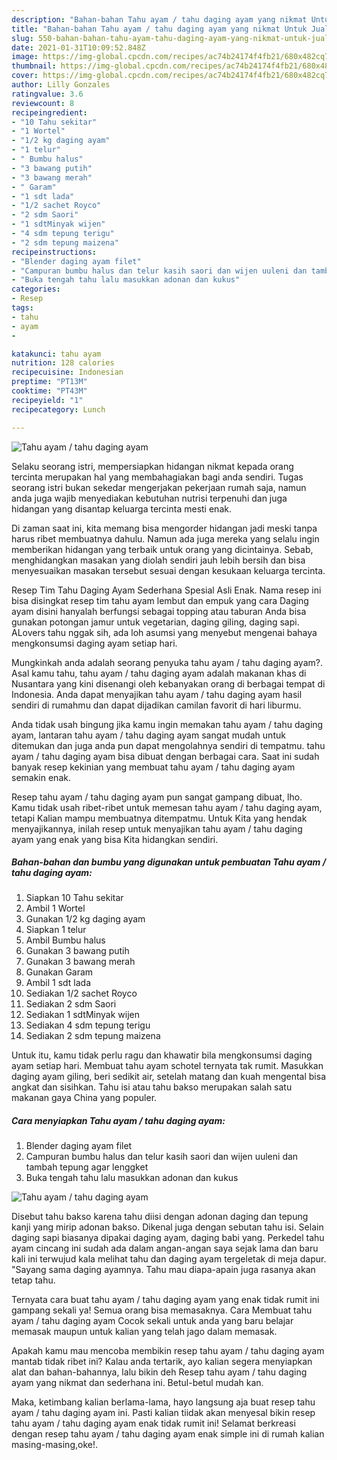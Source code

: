```yaml
---
description: "Bahan-bahan Tahu ayam / tahu daging ayam yang nikmat Untuk Jualan"
title: "Bahan-bahan Tahu ayam / tahu daging ayam yang nikmat Untuk Jualan"
slug: 550-bahan-bahan-tahu-ayam-tahu-daging-ayam-yang-nikmat-untuk-jualan
date: 2021-01-31T10:09:52.848Z
image: https://img-global.cpcdn.com/recipes/ac74b24174f4fb21/680x482cq70/tahu-ayam-tahu-daging-ayam-foto-resep-utama.jpg
thumbnail: https://img-global.cpcdn.com/recipes/ac74b24174f4fb21/680x482cq70/tahu-ayam-tahu-daging-ayam-foto-resep-utama.jpg
cover: https://img-global.cpcdn.com/recipes/ac74b24174f4fb21/680x482cq70/tahu-ayam-tahu-daging-ayam-foto-resep-utama.jpg
author: Lilly Gonzales
ratingvalue: 3.6
reviewcount: 8
recipeingredient:
- "10 Tahu sekitar"
- "1 Wortel"
- "1/2 kg daging ayam"
- "1 telur"
- " Bumbu halus"
- "3 bawang putih"
- "3 bawang merah"
- " Garam"
- "1 sdt lada"
- "1/2 sachet Royco"
- "2 sdm Saori"
- "1 sdtMinyak wijen"
- "4 sdm tepung terigu"
- "2 sdm tepung maizena"
recipeinstructions:
- "Blender daging ayam filet"
- "Campuran bumbu halus dan telur kasih saori dan wijen uuleni dan tambah tepung agar lenggket"
- "Buka tengah tahu lalu masukkan adonan dan kukus"
categories:
- Resep
tags:
- tahu
- ayam
- 

katakunci: tahu ayam  
nutrition: 128 calories
recipecuisine: Indonesian
preptime: "PT13M"
cooktime: "PT43M"
recipeyield: "1"
recipecategory: Lunch

---
```



![Tahu ayam / tahu daging ayam](https://img-global.cpcdn.com/recipes/ac74b24174f4fb21/680x482cq70/tahu-ayam-tahu-daging-ayam-foto-resep-utama.jpg)

Selaku seorang istri, mempersiapkan hidangan nikmat kepada orang tercinta merupakan hal yang membahagiakan bagi anda sendiri. Tugas seorang istri bukan sekedar mengerjakan pekerjaan rumah saja, namun anda juga wajib menyediakan kebutuhan nutrisi terpenuhi dan juga hidangan yang disantap keluarga tercinta mesti enak.

Di zaman  saat ini, kita memang bisa mengorder hidangan jadi meski tanpa harus ribet membuatnya dahulu. Namun ada juga mereka yang selalu ingin memberikan hidangan yang terbaik untuk orang yang dicintainya. Sebab, menghidangkan masakan yang diolah sendiri jauh lebih bersih dan bisa menyesuaikan masakan tersebut sesuai dengan kesukaan keluarga tercinta. 

Resep Tim Tahu Daging Ayam Sederhana Spesial Asli Enak. Nama resep ini bisa disingkat resep tim tahu ayam lembut dan empuk yang cara Daging ayam disini hanyalah berfungsi sebagai topping atau taburan Anda bisa gunakan potongan jamur untuk vegetarian, daging giling, daging sapi. ALovers tahu nggak sih, ada loh asumsi yang menyebut mengenai bahaya mengkonsumsi daging ayam setiap hari.

Mungkinkah anda adalah seorang penyuka tahu ayam / tahu daging ayam?. Asal kamu tahu, tahu ayam / tahu daging ayam adalah makanan khas di Nusantara yang kini disenangi oleh kebanyakan orang di berbagai tempat di Indonesia. Anda dapat menyajikan tahu ayam / tahu daging ayam hasil sendiri di rumahmu dan dapat dijadikan camilan favorit di hari liburmu.

Anda tidak usah bingung jika kamu ingin memakan tahu ayam / tahu daging ayam, lantaran tahu ayam / tahu daging ayam sangat mudah untuk ditemukan dan juga anda pun dapat mengolahnya sendiri di tempatmu. tahu ayam / tahu daging ayam bisa dibuat dengan berbagai cara. Saat ini sudah banyak resep kekinian yang membuat tahu ayam / tahu daging ayam semakin enak.

Resep tahu ayam / tahu daging ayam pun sangat gampang dibuat, lho. Kamu tidak usah ribet-ribet untuk memesan tahu ayam / tahu daging ayam, tetapi Kalian mampu membuatnya ditempatmu. Untuk Kita yang hendak menyajikannya, inilah resep untuk menyajikan tahu ayam / tahu daging ayam yang enak yang bisa Kita hidangkan sendiri.

<!--inarticleads1-->

##### Bahan-bahan dan bumbu yang digunakan untuk pembuatan Tahu ayam / tahu daging ayam:

1. Siapkan 10 Tahu sekitar
1. Ambil 1 Wortel
1. Gunakan 1/2 kg daging ayam
1. Siapkan 1 telur
1. Ambil  Bumbu halus
1. Gunakan 3 bawang putih
1. Gunakan 3 bawang merah
1. Gunakan  Garam
1. Ambil 1 sdt lada
1. Sediakan 1/2 sachet Royco
1. Sediakan 2 sdm Saori
1. Sediakan 1 sdtMinyak wijen
1. Sediakan 4 sdm tepung terigu
1. Sediakan 2 sdm tepung maizena


Untuk itu, kamu tidak perlu ragu dan khawatir bila mengkonsumsi daging ayam setiap hari. Membuat tahu ayam schotel ternyata tak rumit. Masukkan daging ayam giling, beri sedikit air, setelah matang dan kuah mengental bisa angkat dan sisihkan. Tahu isi atau tahu bakso merupakan salah satu makanan gaya China yang populer. 

<!--inarticleads2-->

##### Cara menyiapkan Tahu ayam / tahu daging ayam:

1. Blender daging ayam filet
1. Campuran bumbu halus dan telur kasih saori dan wijen uuleni dan tambah tepung agar lenggket
1. Buka tengah tahu lalu masukkan adonan dan kukus
<img src="https://img-global.cpcdn.com/steps/44f4143d9459ef6d/160x128cq70/tahu-ayam-tahu-daging-ayam-langkah-memasak-3-foto.jpg" alt="Tahu ayam / tahu daging ayam">

Disebut tahu bakso karena tahu diisi dengan adonan daging dan tepung kanji yang mirip adonan bakso. Dikenal juga dengan sebutan tahu isi. Selain daging sapi biasanya dipakai daging ayam, daging babi yang. Perkedel tahu ayam cincang ini sudah ada dalam angan-angan saya sejak lama dan baru kali ini terwujud kala melihat tahu dan daging ayam tergeletak di meja dapur. &#34;Sayang sama daging ayamnya. Tahu mau diapa-apain juga rasanya akan tetap tahu. 

Ternyata cara buat tahu ayam / tahu daging ayam yang enak tidak rumit ini gampang sekali ya! Semua orang bisa memasaknya. Cara Membuat tahu ayam / tahu daging ayam Cocok sekali untuk anda yang baru belajar memasak maupun untuk kalian yang telah jago dalam memasak.

Apakah kamu mau mencoba membikin resep tahu ayam / tahu daging ayam mantab tidak ribet ini? Kalau anda tertarik, ayo kalian segera menyiapkan alat dan bahan-bahannya, lalu bikin deh Resep tahu ayam / tahu daging ayam yang nikmat dan sederhana ini. Betul-betul mudah kan. 

Maka, ketimbang kalian berlama-lama, hayo langsung aja buat resep tahu ayam / tahu daging ayam ini. Pasti kalian tiidak akan menyesal bikin resep tahu ayam / tahu daging ayam enak tidak rumit ini! Selamat berkreasi dengan resep tahu ayam / tahu daging ayam enak simple ini di rumah kalian masing-masing,oke!.

